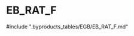 # EB_RAT_F

<!-- ATTENTION : Ne pas supprimer ou modifier la ligne ci-dessous -->
#include ".byproducts_tables/EGB/EB_RAT_F.md"
<!-- ATTENTION : Ne pas supprimer ou modifier la ligne ci-dessus -->
